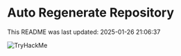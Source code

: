 # Auto Regenerate Repository

This README was last updated: 2025-01-26 21:06:37

 ![TryHackMe](https://tryhackme.com/badge/533634)